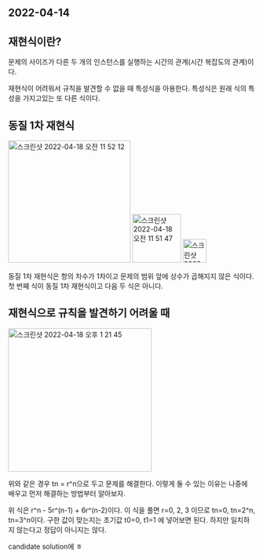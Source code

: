 ## 2022-04-14

## 재현식이란?

문제의 사이즈가 다른 두 개의 인스턴스를 실행하는 시간의 관계(시간 복잡도의 관계)이다.

재현식이 어려워서 규칙을 발견할 수 없을 때 특성식을 아용한다.
특성식은 원래 식의 특성을 가지고있는 또 다른 식이다.

## 동질 1차 재현식

<img width="249" alt="스크린샷 2022-04-18 오전 11 52 12" src="https://user-images.githubusercontent.com/67616146/163746910-61d7ec4f-e4e9-484c-87be-c21fc7a930c2.png">

<img width="99" alt="스크린샷 2022-04-18 오전 11 51 47" src="https://user-images.githubusercontent.com/67616146/163746937-ddbdad39-fa92-4ad0-add5-fb4ca10b40cd.png">

<img width="48" alt="스크린샷 2022-04-18 오전 11 51 52" src="https://user-images.githubusercontent.com/67616146/163746953-2d8319a1-6ee4-48e5-8c95-b1229184aaa8.png">

동질 1차 재현식은 항의 차수가 1차이고 문제의 범위 앞에 상수가 곱해지지 않은 식이다. 첫 번째 식이 동질 1차 재현식이고 다음 두 식은 아니다.

## 재현식으로 규칙을 발견하기 어려울 때

<img width="292" alt="스크린샷 2022-04-18 오후 1 21 45" src="https://user-images.githubusercontent.com/67616146/163753962-d9188e0c-d921-48f0-a3fb-b33369395b9e.png">

위와 같은 경우 tn = r^n으로 두고 문제를 해결한다. 이렇게 둘 수 있는 이유는 나중에 배우고 먼저 해결하는 방법부터 알아보자.

위 식은 r^n - 5r^(n-1) + 6r^(n-2)이다. 이 식을 풀면 r=0, 2, 3 이므로 tn=0, tn=2^n, tn=3^n이다. 구한 값이 맞는지는 초기값 t0=0, t1=1 에 넣어보면 된다. 하지만 일치하지 않는다고 정답이 아니지는 않다.

candidate solution에 ㅎ
